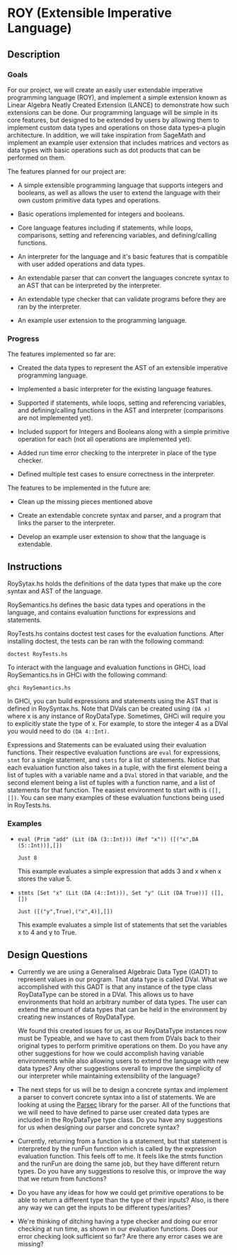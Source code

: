 # ROY (Extensible Imperative Language)

## Description

### Goals

For our project, we will create an easily user extendable imperative programming language (ROY), and implement a simple extension known as Linear Algebra Neatly Created Extension (LANCE) to demonstrate how such extensions can be done. 
Our programming language will be simple in its core features, but designed to be extended by users by allowing them to implement custom data types and operations on those data types–a plugin architecture.  In addition, we will take inspiration from SageMath and implement an example user extension that includes matrices and vectors as data types with basic operations such as dot products that can be performed on them.

The features planned for our project are:

- A simple extensible programming language that supports integers and booleans, as well as allows the user to extend the language with their own custom primitive data types and operations.

- Basic operations implemented for integers and booleans.

- Core language features including if statements, while loops, comparisons, setting and referencing variables, and defining/calling functions.

- An interpreter for the language and it's basic features that is compatible with user added operations and data types.

- An extendable parser that can convert the languages concrete syntax to an AST that can be interpreted by the interpreter.

- An extendable type checker that can validate programs before they are ran by the interpreter.

- An example user extension to the programming language.

### Progress

The features implemented so far are: 

- Created the data types to represent the AST of an extensible imperative programming language.

- Implemented a basic interpreter for the existing language features. 

- Supported if statements, while loops, setting and referencing variables, and defining/calling functions in the AST and interpreter (comparisons are not implemented yet).

- Included support for Integers and Booleans along with a simple primitive operation for each (not all operations are implemented yet).

- Added run time error checking to the interpreter in place of the type checker.  

- Defined multiple test cases to ensure correctness in the interpreter.

The features to be implemented in the future are:

- Clean up the missing pieces mentioned above

- Create an extendable concrete syntax and parser, and a program that links the parser to the interpreter.  

- Develop an example user extension to show that the language is extendable. 

## Instructions

RoySytax.hs holds the definitions of the data types that make up the core syntax and AST of the language.

RoySemantics.hs defines the basic data types and operations  in the language, and contains evaluation functions for expressions and statements. 

RoyTests.hs contains doctest test cases for the evaluation functions.  After installing doctest, the tests can be ran with the following command:

`doctest RoyTests.hs`

To interact with the language and evaluation functions in GHCi, load RoySemantics.hs in GHCi with the following command:

`ghci RoySemantics.hs`


In GHCi, you can build expressions and statements using the AST that is defined in RoySyntax.hs.
Note that DVals can be created using `(DA x)` where x is any instance of RoyDataType.
Sometimes, GHCi will require you to explicitly state the type of x.
For example, to store the integer 4 as a DVal you would need to do `(DA 4::Int)`.

Expressions and Statements can be evaluated using their evaluation functions.
Their respective evaluation functions are `eval` for expressions, `stmt` for a single statement, and `stmts` for a list of statements.
Notice that each evaluation function also takes in a tuple, with the first element being a list of tuples with a variable name and a `DVal` stored in that variable, and the second element being a list of tuples with a function name, and a list of statements for that function.
The easiest environment to start with is `([],[])`. 
You can see many examples of these evaluation functions being used in RoyTests.hs. 

### Examples

- `eval (Prim "add" (Lit (DA (3::Int))) (Ref "x")) ([("x",DA (5::Int))],[])`
  
  `Just 8`
  
  This example evaluates a simple expression that adds 3 and x when x stores the value 5.

- `stmts [Set "x" (Lit (DA (4::Int))), Set "y" (Lit (DA True))] ([],[])`
  
  `Just ([("y",True),("x",4)],[])`

  This example evaluates a simple list of statements that set the variables x to 4 and y to True.

## Design Questions

- Currently we are using a Generalised Algebraic Data Type (GADT) to represent values in our program.  That data type is called DVal.  What we accomplished with this GADT is that any instance of the type class RoyDataType can be stored in a DVal.  This allows us to have environments that hold an arbitrary number of data types.  The user can extend the amount of data types that can be held in the environment by creating new instances of RoyDataType.  

  We found this created issues for us, as our RoyDataType instances now must be Typeable, and we have to cast them from DVals back to their original types to perform primitive operations on them.  Do you have any other suggestions for how we could accomplish having variable environments while also allowing users to extend the language with new data types?  Any other suggestions overall to improve the simplicity of our interpreter while maintaining extensibility of the language? 
- The next steps for us will be to design a concrete syntax and implement a parser to convert concrete syntax into a list of statements.  We are looking at using the [Parsec](https://wiki.haskell.org/Parsec) library for the parser.  All of the functions that we will need to have defined to parse user created data types are included in the RoyDataType type class.  Do you have any suggestions for us when designing our parser and concrete syntax?
- Currently, returning from a function is a statement, but that statement is interpreted by the runFun function which is called by the expression evaluation function.  This feels off to me.  It feels like the stmts function and the runFun are doing the same job, but they have different return types.  Do you have any suggestions to resolve this, or improve the way that we return from functions?
- Do you have any ideas for how we could get primitive operations to be able to return a different type than the type of their inputs?  Also, is there any way we can get the inputs to be different types/arities?
- We're thinking of ditching having a type checker and doing our error checking at run time, as shown in our evaluation functions.  Does our error checking look sufficient so far? Are there any error cases we are missing?
